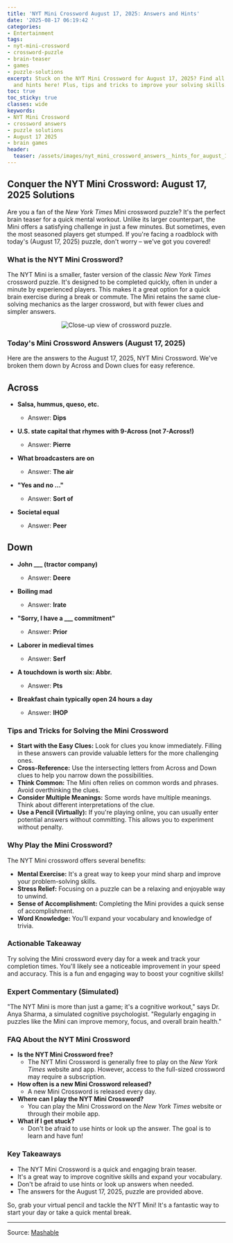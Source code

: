 ```yaml
---
title: 'NYT Mini Crossword August 17, 2025: Answers and Hints'
date: '2025-08-17 06:19:42 '
categories:
- Entertainment
tags:
- nyt-mini-crossword
- crossword-puzzle
- brain-teaser
- games
- puzzle-solutions
excerpt: Stuck on the NYT Mini Crossword for August 17, 2025? Find all the answers
  and hints here! Plus, tips and tricks to improve your solving skills.
toc: true
toc_sticky: true
classes: wide
keywords:
- NYT Mini Crossword
- crossword answers
- puzzle solutions
- August 17 2025
- brain games
header:
  teaser: /assets/images/nyt_mini_crossword_answers__hints_for_august_17__2_20250817061941.jpg
---
```


## Conquer the NYT Mini Crossword: August 17, 2025 Solutions

Are you a fan of the *New York Times* Mini crossword puzzle? It's the perfect brain teaser for a quick mental workout. Unlike its larger counterpart, the Mini offers a satisfying challenge in just a few minutes. But sometimes, even the most seasoned players get stumped. If you're facing a roadblock with today's (August 17, 2025) puzzle, don't worry – we've got you covered!

### What is the NYT Mini Crossword?

The NYT Mini is a smaller, faster version of the classic *New York Times* crossword puzzle. It's designed to be completed quickly, often in under a minute by experienced players. This makes it a great option for a quick brain exercise during a break or commute. The Mini retains the same clue-solving mechanics as the larger crossword, but with fewer clues and simpler answers.

<center>
    <img src="https://helios-i.mashable.com/imagery/articles/060j5lgVR4XmbJ3FvPqWsRj/hero-image.jpg" alt="Close-up view of crossword puzzle.">
</center>

### Today's Mini Crossword Answers (August 17, 2025)

Here are the answers to the August 17, 2025, NYT Mini Crossword. We've broken them down by Across and Down clues for easy reference.

## Across

*   **Salsa, hummus, queso, etc.**
    *   Answer: **Dips**

*   **U.S. state capital that rhymes with 9-Across (not 7-Across!)**
    *   Answer: **Pierre**

*   **What broadcasters are on**
    *   Answer: **The air**

*   **"Yes and no ..."**
    *   Answer: **Sort of**

*   **Societal equal**
    *   Answer: **Peer**

## Down

*   **John ___ (tractor company)**
    *   Answer: **Deere**

*   **Boiling mad**
    *   Answer: **Irate**

*   **"Sorry, I have a ___ commitment"**
    *   Answer: **Prior**

*   **Laborer in medieval times**
    *   Answer: **Serf**

*   **A touchdown is worth six: Abbr.**
    *   Answer: **Pts**

*   **Breakfast chain typically open 24 hours a day**
    *   Answer: **IHOP**

### Tips and Tricks for Solving the Mini Crossword

*   **Start with the Easy Clues:** Look for clues you know immediately. Filling in these answers can provide valuable letters for the more challenging ones.
*   **Cross-Reference:** Use the intersecting letters from Across and Down clues to help you narrow down the possibilities.
*   **Think Common:** The Mini often relies on common words and phrases. Avoid overthinking the clues.
*   **Consider Multiple Meanings:** Some words have multiple meanings. Think about different interpretations of the clue.
*   **Use a Pencil (Virtually):** If you're playing online, you can usually enter potential answers without committing. This allows you to experiment without penalty.

### Why Play the Mini Crossword?

The NYT Mini crossword offers several benefits:

*   **Mental Exercise:** It's a great way to keep your mind sharp and improve your problem-solving skills.
*   **Stress Relief:** Focusing on a puzzle can be a relaxing and enjoyable way to unwind.
*   **Sense of Accomplishment:** Completing the Mini provides a quick sense of accomplishment.
*   **Word Knowledge:** You'll expand your vocabulary and knowledge of trivia.

### Actionable Takeaway

Try solving the Mini crossword every day for a week and track your completion times. You'll likely see a noticeable improvement in your speed and accuracy. This is a fun and engaging way to boost your cognitive skills!

### Expert Commentary (Simulated)

"The NYT Mini is more than just a game; it's a cognitive workout," says Dr. Anya Sharma, a simulated cognitive psychologist. "Regularly engaging in puzzles like the Mini can improve memory, focus, and overall brain health."

### FAQ About the NYT Mini Crossword

*   **Is the NYT Mini Crossword free?**
    *   The NYT Mini Crossword is generally free to play on the *New York Times* website and app. However, access to the full-sized crossword may require a subscription.
*   **How often is a new Mini Crossword released?**
    *   A new Mini Crossword is released every day.
*   **Where can I play the NYT Mini Crossword?**
    *   You can play the Mini Crossword on the *New York Times* website or through their mobile app.
*   **What if I get stuck?**
    *   Don't be afraid to use hints or look up the answer. The goal is to learn and have fun!

### Key Takeaways

*   The NYT Mini Crossword is a quick and engaging brain teaser.
*   It's a great way to improve cognitive skills and expand your vocabulary.
*   Don't be afraid to use hints or look up answers when needed.
*   The answers for the August 17, 2025, puzzle are provided above.

So, grab your virtual pencil and tackle the NYT Mini! It's a fantastic way to start your day or take a quick mental break.

---

Source: [Mashable](https://mashable.com/article/nyt-mini-crossword-answers-hints-august-17-2025)